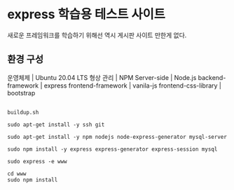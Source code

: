 # express 학습용 테스트 사이트

새로운 프레임워크를 학습하기 위해선 역시 게시판 사이트 만한게 없다.

## 환경 구성

운영체제 | Ubuntu 20.04 LTS
형상 관리 | NPM
Server-side | Node.js
backend-framework | express
frontend-framework | vanila-js
frontend-css-library | bootstrap

##

`buildup.sh`

<pre><code>sudo apt-get install -y ssh git

sudo apt-get install -y npm nodejs node-express-generator mysql-server

sudo npm install -y express express-generator express-session mysql

sudo express -e www

cd www
sudo npm install</code></pre>



